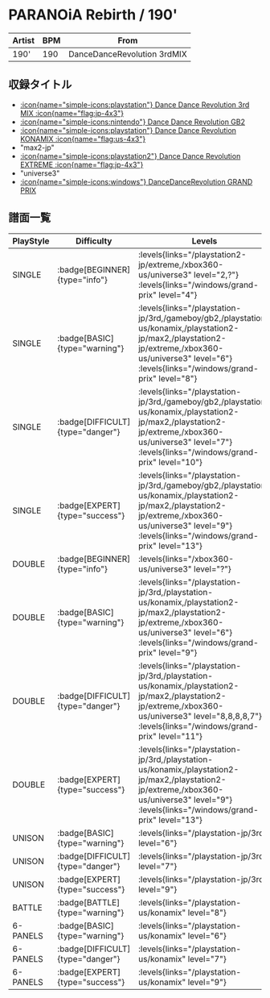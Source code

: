 # PARANOiA Rebirth / 190'

|Artist|BPM|From|
|------|---|----|
|190'|190|DanceDanceRevolution 3rdMIX|

## 収録タイトル

- [:icon{name="simple-icons:playstation"} Dance Dance Revolution 3rd MIX :icon{name="flag:jp-4x3"}](/playstation-jp/3rd)
- [:icon{name="simple-icons:nintendo"} Dance Dance Revolution GB2](/gameboy/gb2)
- [:icon{name="simple-icons:playstation"} Dance Dance Revolution KONAMIX :icon{name="flag:us-4x3"}](/playstation-us/konamix)
- "max2-jp"
- [:icon{name="simple-icons:playstation2"} Dance Dance Revolution EXTREME :icon{name="flag:jp-4x3"}](/playstation2-jp/extreme)
- "universe3"
- [:icon{name="simple-icons:windows"} DanceDanceRevolution GRAND PRIX](/windows/grand-prix)

## 譜面一覧

|PlayStyle|Difficulty|Levels|Notes|Movie|
|---------|----------|------|-----|-----|
|SINGLE| :badge[BEGINNER]{type="info"}| :levels{links="/playstation2-jp/extreme,/xbox360-us/universe3" level="2,?"} :levels{links="/windows/grand-prix" level="4"}|117/0||
|SINGLE| :badge[BASIC]{type="warning"}| :levels{links="/playstation-jp/3rd,/gameboy/gb2,/playstation-us/konamix,/playstation2-jp/max2,/playstation2-jp/extreme,/xbox360-us/universe3" level="6"} :levels{links="/windows/grand-prix" level="8"}|280/0||
|SINGLE| :badge[DIFFICULT]{type="danger"}| :levels{links="/playstation-jp/3rd,/gameboy/gb2,/playstation-us/konamix,/playstation2-jp/max2,/playstation2-jp/extreme,/xbox360-us/universe3" level="7"} :levels{links="/windows/grand-prix" level="10"}|322/0||
|SINGLE| :badge[EXPERT]{type="success"}| :levels{links="/playstation-jp/3rd,/gameboy/gb2,/playstation-us/konamix,/playstation2-jp/max2,/playstation2-jp/extreme,/xbox360-us/universe3" level="9"} :levels{links="/windows/grand-prix" level="13"}|433/0||
|DOUBLE| :badge[BEGINNER]{type="info"}| :levels{links="/xbox360-us/universe3" level="?"}|84/11||
|DOUBLE| :badge[BASIC]{type="warning"}| :levels{links="/playstation-jp/3rd,/playstation-us/konamix,/playstation2-jp/max2,/playstation2-jp/extreme,/xbox360-us/universe3" level="6"} :levels{links="/windows/grand-prix" level="9"}|281/0||
|DOUBLE| :badge[DIFFICULT]{type="danger"}| :levels{links="/playstation-jp/3rd,/playstation-us/konamix,/playstation2-jp/max2,/playstation2-jp/extreme,/xbox360-us/universe3" level="8,8,8,8,7"} :levels{links="/windows/grand-prix" level="11"}|321/0||
|DOUBLE| :badge[EXPERT]{type="success"}| :levels{links="/playstation-jp/3rd,/playstation-us/konamix,/playstation2-jp/max2,/playstation2-jp/extreme,/xbox360-us/universe3" level="9"} :levels{links="/windows/grand-prix" level="13"}|423/0||
|UNISON| :badge[BASIC]{type="warning"}| :levels{links="/playstation-jp/3rd" level="6"}|||
|UNISON| :badge[DIFFICULT]{type="danger"}| :levels{links="/playstation-jp/3rd" level="7"}|||
|UNISON| :badge[EXPERT]{type="success"}| :levels{links="/playstation-jp/3rd" level="9"}|||
|BATTLE| :badge[BATTLE]{type="warning"}| :levels{links="/playstation-us/konamix" level="8"}|||
|6-PANELS| :badge[BASIC]{type="warning"}| :levels{links="/playstation-us/konamix" level="6"}|280/0||
|6-PANELS| :badge[DIFFICULT]{type="danger"}| :levels{links="/playstation-us/konamix" level="7"}|321/0||
|6-PANELS| :badge[EXPERT]{type="success"}| :levels{links="/playstation-us/konamix" level="9"}|433/0||
